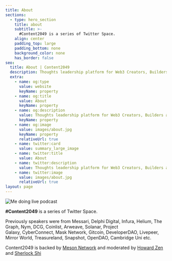 ```yaml
---
title: About
sections:
  - type: hero_section
    title: about
    subtitle: >-
      #Content2049 is a series of Twitter Space.
    align: center
    padding_top: large
    padding_bottom: none
    background_color: none
    has_border: false
seo:
  title: About | Content2049
  description: Thoughts leadership platform for Web3 Creators, Builders and Advocates.
  extra:
    - name: og:type
      value: website
      keyName: property
    - name: og:title
      value: About
      keyName: property
    - name: og:description
      value: Thoughts leadership platform for Web3 Creators, Builders and Advocates.
      keyName: property
    - name: og:image
      value: images/about.jpg
      keyName: property
      relativeUrl: true
    - name: twitter:card
      value: summary_large_image
    - name: twitter:title
      value: About
    - name: twitter:description
      value: Thoughts leadership platform for Web3 Creators, Builders and Advocates.
    - name: twitter:image
      value: images/about.jpg
      relativeUrl: true
layout: page
---
```


![Me doing live podcast](/images/about.jpg)

**#Content2049** is a series of Twitter Space. 

Previously speakers were from Messari, Delphi Digital, Infura, Helium, The Graph, Nym, DCG, Coinlist, Arweave, Solanar, Project Galaxy, CyberConnect, Mask Network, Gitcoin, DeveloperDAO, Livepeer, Mirror World, Treasureland, Snapshot, OpenDAO, Cambridge Uni etc.

Content2049 is backed by [Meson Network](https://meson.network/) and moderated by [Howard Zen](https://twitter.com/HowardZjh)  and [Sherlock Shi](https://twitter.com/SherlockShi_AHA)